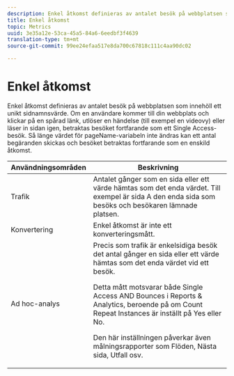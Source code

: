```yaml
---
description: Enkel åtkomst definieras av antalet besök på webbplatsen som innehöll ett unikt sidnamnsvärde. Om en användare kommer till din webbplats och klickar på en spårad länk, utlöser en händelse (till exempel en videovy) eller läser in sidan igen, betraktas besöket fortfarande som ett Single Access-besök. Så länge värdet för pageName-variabeln inte ändras kan ett antal begäranden skickas och besöket betraktas fortfarande som en enskild åtkomst.
title: Enkel åtkomst
topic: Metrics
uuid: 3e35a12e-53ca-45a5-84a6-6eedbf3f4639
translation-type: tm+mt
source-git-commit: 99ee24efaa517e8da700c67818c111c4aa90dc02

---
```



# Enkel åtkomst

Enkel åtkomst definieras av antalet besök på webbplatsen som innehöll ett unikt sidnamnsvärde. Om en användare kommer till din webbplats och klickar på en spårad länk, utlöser en händelse (till exempel en videovy) eller läser in sidan igen, betraktas besöket fortfarande som ett Single Access-besök. Så länge värdet för pageName-variabeln inte ändras kan ett antal begäranden skickas och besöket betraktas fortfarande som en enskild åtkomst.

<table id="table_00B26B47AA724D808F4C337750D7C9C7"> 
 <thead> 
  <tr> 
   <th colname="col1" class="entry"> Användningsområden </th> 
   <th colname="col2" class="entry"> Beskrivning </th> 
  </tr> 
 </thead>
 <tbody> 
  <tr> 
   <td colname="col1"> Trafik </td> 
   <td colname="col2"> Antalet gånger som en sida eller ett värde hämtas som det enda värdet. Till exempel är sida A den enda sida som besöks och besökaren lämnade platsen. </td> 
  </tr> 
  <tr> 
   <td colname="col1"> Konvertering </td> 
   <td colname="col2"> Enkel åtkomst är inte ett konverteringsmått. </td> 
  </tr> 
  <tr> 
   <td colname="col1"> Ad hoc-analys </td> 
   <td colname="col2">Precis som trafik är <span class="wintitle"> enkelsidiga besök</span> det antal gånger en sida eller ett värde hämtas som det enda värdet vid ett besök. <p>Detta mått motsvarar både <span class="wintitle"> Single Access</span> AND <span class="wintitle"> Bounces</span> i Reports &amp; Analytics, beroende på om<span class="wintitle"> Count Repeat Instances</span> är inställt på Yes eller No. </p> <p>Den här inställningen påverkar även målningsrapporter som Flöden, Nästa sida, Utfall osv. </p> </td> 
  </tr> 
 </tbody> 
</table>

